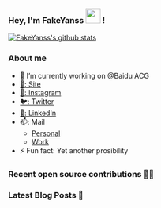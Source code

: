### Hey, I'm FakeYanss <img src="https://media.giphy.com/media/hvRJCLFzcasrR4ia7z/giphy.gif" width="30px"> !

[![FakeYanss's github stats](https://github-readme-stats.vercel.app/api?username=fakeyanss)](https://github.com/fakeyanss)

### About me
- 🔭 I’m currently working on @Baidu ACG
- [🚀: Site](https://avelino.run) <br>
- [📸: Instagram](https://www.instagram.com/fakeyanss/)
- [🐦: Twitter](https://twitter.com/fakeYanss)
- [💼: LinkedIn](https://www.linkedin.com/in/foretime) 
- 📫: Mail
  - [Personal](mailto:yanshisangc@gmail.com)
  - [Work](mailto:guichen01@baidu.com)
- ⚡ Fun fact: Yet another prosibility

### Recent open source contributions 👨‍💻

<!-- GITHUB:START -->
<!-- GITHUB:END -->

### Latest Blog Posts 📕
<!-- BLOG:START -->
<!-- BLOG:END -->
